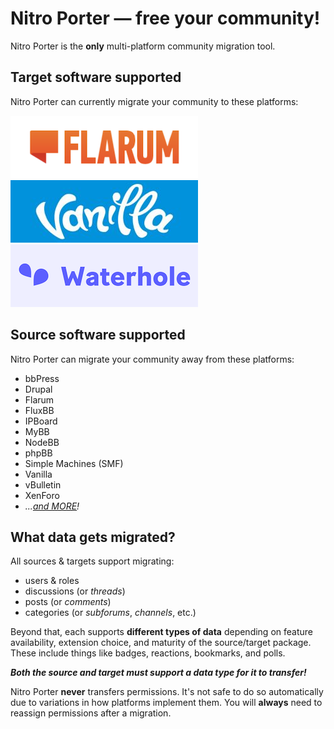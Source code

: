 # Nitro Porter — free your community!
Nitro Porter is the **only** multi-platform community migration tool.

## Target software supported
Nitro Porter can currently migrate your community to these platforms:

![Flarum](assets/logos/flarum-300x100.png)
![Vanilla](assets/logos/vanilla-300x100.png)
![Waterhole](assets/logos/waterhole-300x100.png)

## Source software supported
Nitro Porter can migrate your community away from these platforms:

* bbPress
* Drupal
* Flarum
* FluxBB
* IPBoard
* MyBB
* NodeBB
* phpBB
* Simple Machines (SMF)
* Vanilla
* vBulletin
* XenForo
* _...[and MORE](https://nitroporter.org/sources)!_

## What data gets migrated?

All sources & targets support migrating:

* users & roles
* discussions (or _threads_)
* posts (or _comments_)
* categories (or _subforums_, _channels_, etc.)

Beyond that, each supports **different types of data** depending on feature availability, extension choice, and maturity of the source/target package.
These include things like badges, reactions, bookmarks, and polls.

**_Both the source and target must support a data type for it to transfer!_**

Nitro Porter **never** transfers permissions. It's not safe to do so automatically due to variations in how platforms implement them.
You will **always** need to reassign permissions after a migration.

